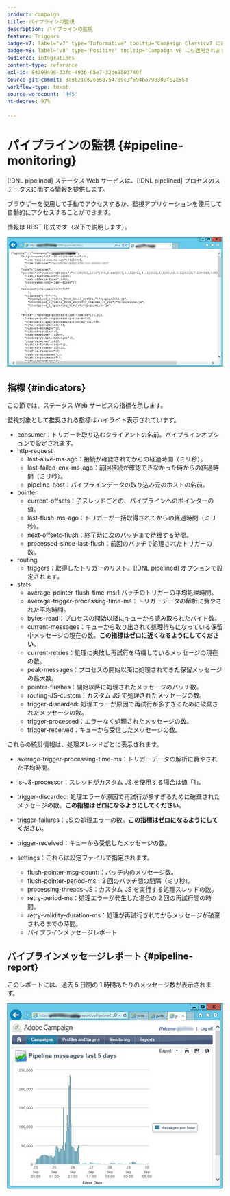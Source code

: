 ```yaml
---
product: campaign
title: パイプラインの監視
description: パイプラインの監視
feature: Triggers
badge-v7: label="v7" type="Informative" tooltip="Campaign Classicv7 に適用"
badge-v8: label="v8" type="Positive" tooltip="Campaign v8 にも適用されます"
audience: integrations
content-type: reference
exl-id: 84399496-33fd-4936-85e7-32de8503740f
source-git-commit: 3a9b21d626b60754789c3f594ba798309f62a553
workflow-type: tm+mt
source-wordcount: '445'
ht-degree: 97%

---
```


# パイプラインの監視 {#pipeline-monitoring}



[!DNL pipelined] ステータス Web サービスは、[!DNL pipelined] プロセスのステータスに関する情報を提供します。

ブラウザーを使用して手動でアクセスするか、監視アプリケーションを使用して自動的にアクセスすることができます。

情報は REST 形式です（以下で説明します）。

![](assets/triggers_8.png)

## 指標 {#indicators}

この節では、ステータス Web サービスの指標を示します。

監視対象として推奨される指標はハイライト表示されています。

* consumer：トリガーを取り込むクライアントの名前。パイプラインオプションで設定されます。
* http-request
   * last-alive-ms-ago：接続が確認されてからの経過時間（ミリ秒）。
   * last-failed-cnx-ms-ago：前回接続が確認できなかった時からの経過時間（ミリ秒）。
   * pipeline-host：パイプラインデータの取り込み元のホストの名前。
* pointer
   * current-offsets：子スレッドごとの、パイプラインへのポインターの値。
   * last-flush-ms-ago：トリガーが一括取得されてからの経過時間（ミリ秒）。
   * next-offsets-flush：終了時に次のバッチまで待機する時間。
   * processed-since-last-flush：前回のバッチで処理されたトリガーの数。
* routing
   * triggers：取得したトリガーのリスト。[!DNL pipelined] オプションで設定されます。
* stats
   * average-pointer-flush-time-ms:1 バッチのトリガーの平均処理時間。
   * average-trigger-processing-time-ms：トリガーデータの解析に費やされた平均時間。
   * bytes-read：プロセスの開始以降にキューから読み取られたバイト数。
   * current-messages：キューから取り出されて処理待ちになっている保留中メッセージの現在の数。**この指標はゼロに近くなるようにしてください**。
   * current-retries：処理に失敗し再試行を待機しているメッセージの現在の数。
   * peak-messages：プロセスの開始以降に処理されてきた保留メッセージの最大数。
   * pointer-flushes：開始以降に処理されたメッセージのバッチ数。
   * routing-JS-custom：カスタム JS で処理されたメッセージの数。
   * trigger-discarded: 処理エラーが原因で再試行が多すぎるために破棄されたメッセージの数。
   * trigger-processed：エラーなく処理されたメッセージの数。
   * trigger-received：キューから受信したメッセージの数。

これらの統計情報は、処理スレッドごとに表示されます。

* average-trigger-processing-time-ms：トリガーデータの解析に費やされた平均時間。
* is-JS-processor：スレッドがカスタム JS を使用する場合は値「1」。
* trigger-discarded: 処理エラーが原因で再試行が多すぎるために破棄されたメッセージの数。**この指標はゼロになるようにしてください**。
* trigger-failures：JS の処理エラーの数。**この指標はゼロになるようにしてください**。
* trigger-received：キューから受信したメッセージの数。

* settings：これらは設定ファイルで指定されます。
   * flush-pointer-msg-count:：バッチ内のメッセージ数。
   * flush-pointer-period-ms：2 回のバッチ間の間隔（ミリ秒）。
   * processing-threads-JS：カスタム JS を実行する処理スレッドの数。
   * retry-period-ms：処理エラーが発生した場合の 2 回の再試行間の時間。
   * retry-validity-duration-ms：処理が再試行されてからメッセージが破棄されるまでの時間。
   * パイプラインメッセージレポート

## パイプラインメッセージレポート {#pipeline-report}

このレポートには、過去 5 日間の 1 時間あたりのメッセージ数が表示されます。

![](assets/triggers_9.png)
